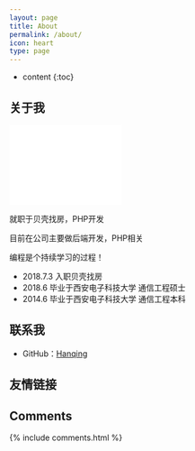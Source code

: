 ```yaml
---
layout: page
title: About
permalink: /about/
icon: heart
type: page
---
```


* content
{:toc}

## 关于我

<iframe src="/favicon.ico" style="border: 0;height: 142px;width: 200px;overflow: hidden;" frameBorder="0"></iframe>

就职于贝壳找房，PHP开发

目前在公司主要做后端开发，PHP相关

编程是个持续学习的过程！

* 2018.7.3 入职贝壳找房
* 2018.6 毕业于西安电子科技大学 通信工程硕士
* 2014.6 毕业于西安电子科技大学 通信工程本科

## 联系我

* GitHub：[Hanqing](https://github.com/hanqing757)


## 友情链接

## Comments

{% include comments.html %}
